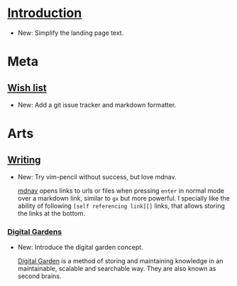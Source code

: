 # [Introduction](index.md)

* New: Simplify the landing page text.

# Meta

## [Wish list](projects.md)

* New: Add a git issue tracker and markdown formatter.

# Arts

## [Writing](writing.md)

* New: Try vim-pencil without success, but love mdnav.

    [mdnav](https://github.com/chmp/mdnav) opens links to urls or files when
    pressing `enter` in normal mode over a markdown link, similar to `gx`
    but more powerful. I specially like the ability of following `[self
    referencing link][]` links, that allows storing the links at the bottom.

### [Digital Gardens](digital_garden.md)

* New: Introduce the digital garden concept.

    [Digital Garden](https://joelhooks.com/digital-garden) is a method of
    storing and maintaining knowledge in an maintainable, scalable and
    searchable way. They are also known as second brains.